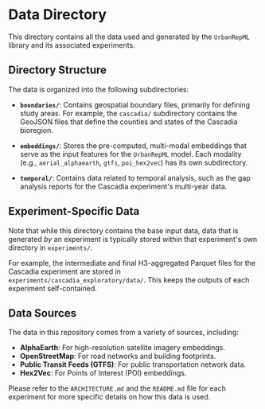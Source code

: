 # Data Directory

This directory contains all the data used and generated by the `UrbanRepML` library and its associated experiments.

## Directory Structure

The data is organized into the following subdirectories:

- **`boundaries/`**: Contains geospatial boundary files, primarily for defining study areas. For example, the `cascadia/` subdirectory contains the GeoJSON files that define the counties and states of the Cascadia bioregion.

- **`embeddings/`**: Stores the pre-computed, multi-modal embeddings that serve as the input features for the `UrbanRepML` model. Each modality (e.g., `aerial_alphaearth`, `gtfs`, `poi_hex2vec`) has its own subdirectory.

- **`temporal/`**: Contains data related to temporal analysis, such as the gap analysis reports for the Cascadia experiment's multi-year data.

## Experiment-Specific Data

Note that while this directory contains the base input data, data that is generated *by* an experiment is typically stored within that experiment's own directory in `experiments/`.

For example, the intermediate and final H3-aggregated Parquet files for the Cascadia experiment are stored in `experiments/cascadia_exploratory/data/`. This keeps the outputs of each experiment self-contained.

## Data Sources

The data in this repository comes from a variety of sources, including:
- **AlphaEarth**: For high-resolution satellite imagery embeddings.
- **OpenStreetMap**: For road networks and building footprints.
- **Public Transit Feeds (GTFS)**: For public transportation network data.
- **Hex2Vec**: For Points of Interest (POI) embeddings.

Please refer to the `ARCHITECTURE.md` and the `README.md` file for each experiment for more specific details on how this data is used.
